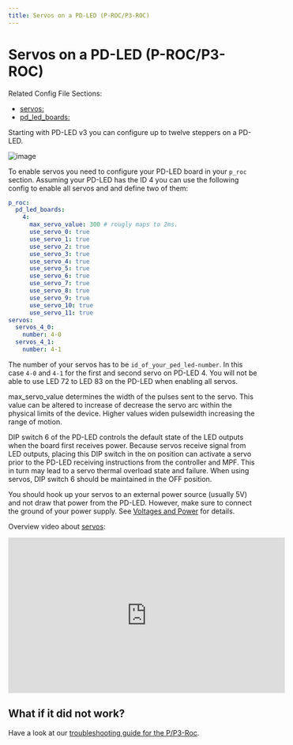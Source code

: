 ```yaml
---
title: Servos on a PD-LED (P-ROC/P3-ROC)
---
```


# Servos on a PD-LED (P-ROC/P3-ROC)


Related Config File Sections:

* [servos:](../../config/servos.md)
* [pd_led_boards:](../../config/pd_led_boards.md)

Starting with PD-LED v3 you can configure up to twelve steppers on a
PD-LED.

![image](../images/multimorphic_PD-LED.png)

To enable servos you need to configure your PD-LED board in your `p_roc`
section. Assuming your PD-LED has the ID 4 you can use the following
config to enable all servos and and define two of them:

``` yaml
p_roc:
  pd_led_boards:
    4:
      max_servo_value: 300 # rougly maps to 2ms.
      use_servo_0: true
      use_servo_1: true
      use_servo_2: true
      use_servo_3: true
      use_servo_4: true
      use_servo_5: true
      use_servo_6: true
      use_servo_7: true
      use_servo_8: true
      use_servo_9: true
      use_servo_10: true
      use_servo_11: true
servos:
  servos_4_0:
    number: 4-0
  servos_4_1:
    number: 4-1
```

The number of your servos has to be `id_of_your_ped_led-number`. In this
case `4-0` and `4-1` for the first and second servo on PD-LED 4. You
will not be able to use LED 72 to LED 83 on the PD-LED when enabling all
servos.

max_servo_value determines the width of the pulses sent to the servo.
This value can be altered to increase of decrease the servo arc within
the physical limits of the device. Higher values widen pulsewidth
increasing the range of motion.

DIP switch 6 of the PD-LED controls the default state of the LED outputs
when the board first receives power. Because servos receive signal from
LED outputs, placing this DIP switch in the on position can activate a
servo prior to the PD-LED receiving instructions from the controller and
MPF. This in turn may lead to a servo thermal overload state and
failure. When using servos, DIP switch 6 should be maintained in the OFF
position.

You should hook up your servos to an external power source (usually 5V)
and not draw that power from the PD-LED. However, make sure to connect
the ground of your power supply. See
[Voltages and Power](../voltages_and_power/voltages_and_power.md) for details.

Overview video about [servos](../../mechs/servos/index.md):

<div class="video-wrapper">
<iframe width="560" height="315" src="https://www.youtube.com/embed/wA6KEODwQ5w" title="YouTube video player" frameborder="0" allow="accelerometer; autoplay; clipboard-write; encrypted-media; gyroscope; picture-in-picture" allowfullscreen></iframe>
</div>

## What if it did not work?

Have a look at our
[troubleshooting guide for the P/P3-Roc](../../troubleshooting/index.md).
